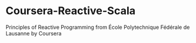 Coursera-Reactive-Scala
=======================

Principles of Reactive Programming from École Polytechnique Fédérale de Lausanne by Coursera
